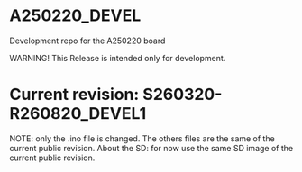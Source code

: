 # A250220_DEVEL
Development repo for the A250220 board

WARNING! This Release is intended only for development.


# Current revision: S260320-R260820_DEVEL1
NOTE: only the .ino file is changed. The others files are the same of the current public revision.
About the SD: for now use the same SD image of the current public revision.

